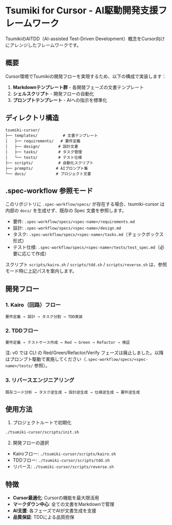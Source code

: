 # Tsumiki for Cursor - AI駆動開発支援フレームワーク

TsumikiのAITDD（AI-assisted Test-Driven Development）概念をCursor向けにアレンジしたフレームワークです。

## 概要

Cursor環境でTsumikiの開発フローを実現するため、以下の構成で実装します：

1. **Markdownテンプレート群** - 各開発フェーズの文書テンプレート
2. **シェルスクリプト** - 開発フローの自動化
3. **プロンプトテンプレート** - AIへの指示を標準化

## ディレクトリ構造

```
tsumiki-cursor/
├── templates/           # 文書テンプレート
│   ├── requirements/   # 要件定義
│   ├── design/        # 設計文書
│   ├── tasks/         # タスク管理
│   └── tests/         # テスト仕様
├── scripts/           # 自動化スクリプト
├── prompts/          # AIプロンプト集
└── docs/             # プロジェクト文書
```

## .spec-workflow 参照モード

このリポジトリに `.spec-workflow/specs/` が存在する場合、tsumiki-cursor は内部の `docs/` を生成せず、既存の Spec 文書を参照します。

- 要件: `.spec-workflow/specs/<spec-name>/requirements.md`
- 設計: `.spec-workflow/specs/<spec-name>/design.md`
- タスク: `.spec-workflow/specs/<spec-name>/tasks.md`（チェックボックス形式）
- テスト仕様: `.spec-workflow/specs/<spec-name>/tests/test_spec.md`（必要に応じて作成）

スクリプト `scripts/kairo.sh` / `scripts/tdd.sh` / `scripts/reverse.sh` は、参照モード時に上記パスを案内します。

## 開発フロー

### 1. Kairo（回路）フロー

```
要件定義 → 設計 → タスク分割 → TDD実装
```

### 2. TDDフロー

```
要件定義 → テストケース作成 → Red → Green → Refactor → 検証
```

注: v0 では CLI の Red/Green/Refactor/Verify フェーズは廃止しました。以降はプロンプト駆動で実施してください（`.spec-workflow/specs/<spec-name>/tests/` 参照）。

### 3. リバースエンジニアリング

```
既存コード分析 → タスク逆生成 → 設計逆生成 → 仕様逆生成 → 要件逆生成
```

## 使用方法

1. プロジェクトルートで初期化

```bash
./tsumiki-cursor/scripts/init.sh
```

2. 開発フローの選択

- Kairoフロー: `./tsumiki-cursor/scripts/kairo.sh`
- TDDフロー: `./tsumiki-cursor/scripts/tdd.sh`
- リバース: `./tsumiki-cursor/scripts/reverse.sh`

## 特徴

- **Cursor最適化**: Cursorの機能を最大限活用
- **マークダウン中心**: 全ての文書をMarkdownで管理
- **AI支援**: 各フェーズでAIが文書生成を支援
- **品質保証**: TDDによる品質担保
